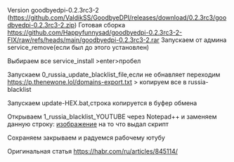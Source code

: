 Version goodbyedpi-0.2.3rc3-2 (https://github.com/ValdikSS/GoodbyeDPI/releases/download/0.2.3rc3/goodbyedpi-0.2.3rc3-2.zip)
Готовая сборка https://github.com/Happyfunnysad/goodbyedpi-0.2.3rc3-2-FIX/raw/refs/heads/main/goodbyedpi-0.2.3rc3-2.rar
Запускаем от админа service_remove(если был до этого установлен)

Выбираем все service_install >enter>пробел 

Запускаем  0_russia_update_blacklist_file,если не обнавляет переходим  https://p.thenewone.lol/domains-export.txt > копируем все в russia-blacklist

Запускаем update-HEX.bat,строка копируется в буфер обмена

Открываем 1_russia_blacklist_YOUTUBE через Notepad++ и заменяем данную строку: [изображение](https://github.com/user-attachments/assets/4b89e9e1-f73d-445e-8191-5fed6904ef98)
 на то что выдал скрипт

Сохраняем закрываем и радуемся рабочему ютубу

Оригинальная статья https://habr.com/ru/articles/845114/
